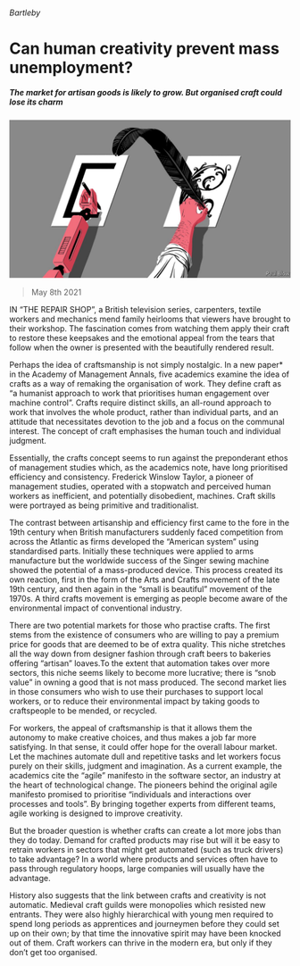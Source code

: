 ###### Bartleby

# Can human creativity prevent mass unemployment? 

##### The market for artisan goods is likely to grow. But organised craft could lose its charm 

![image](images/20210508_WBD001_0.jpg) 

> May 8th 2021 

IN “THE REPAIR SHOP”, a British television series, carpenters, textile workers and mechanics mend family heirlooms that viewers have brought to their workshop. The fascination comes from watching them apply their craft to restore these keepsakes and the emotional appeal from the tears that follow when the owner is presented with the beautifully rendered result.

Perhaps the idea of craftsmanship is not simply nostalgic. In a new paper* in the Academy of Management Annals, five academics examine the idea of crafts as a way of remaking the organisation of work. They define craft as “a humanist approach to work that prioritises human engagement over machine control”. Crafts require distinct skills, an all-round approach to work that involves the whole product, rather than individual parts, and an attitude that necessitates devotion to the job and a focus on the communal interest. The concept of craft emphasises the human touch and individual judgment.


Essentially, the crafts concept seems to run against the preponderant ethos of management studies which, as the academics note, have long prioritised efficiency and consistency. Frederick Winslow Taylor, a pioneer of management studies, operated with a stopwatch and perceived human workers as inefficient, and potentially disobedient, machines. Craft skills were portrayed as being primitive and traditionalist.

The contrast between artisanship and efficiency first came to the fore in the 19th century when British manufacturers suddenly faced competition from across the Atlantic as firms developed the “American system” using standardised parts. Initially these techniques were applied to arms manufacture but the worldwide success of the Singer sewing machine showed the potential of a mass-produced device. This process created its own reaction, first in the form of the Arts and Crafts movement of the late 19th century, and then again in the “small is beautiful” movement of the 1970s. A third crafts movement is emerging as people become aware of the environmental impact of conventional industry.

There are two potential markets for those who practise crafts. The first stems from the existence of consumers who are willing to pay a premium price for goods that are deemed to be of extra quality. This niche stretches all the way down from designer fashion through craft beers to bakeries offering “artisan” loaves.To the extent that automation takes over more sectors, this niche seems likely to become more lucrative; there is “snob value” in owning a good that is not mass produced. The second market lies in those consumers who wish to use their purchases to support local workers, or to reduce their environmental impact by taking goods to craftspeople to be mended, or recycled.

For workers, the appeal of craftsmanship is that it allows them the autonomy to make creative choices, and thus makes a job far more satisfying. In that sense, it could offer hope for the overall labour market. Let the machines automate dull and repetitive tasks and let workers focus purely on their skills, judgment and imagination. As a current example, the academics cite the “agile” manifesto in the software sector, an industry at the heart of technological change. The pioneers behind the original agile manifesto promised to prioritise “individuals and interactions over processes and tools”. By bringing together experts from different teams, agile working is designed to improve creativity.

But the broader question is whether crafts can create a lot more jobs than they do today. Demand for crafted products may rise but will it be easy to retrain workers in sectors that might get automated (such as truck drivers) to take advantage? In a world where products and services often have to pass through regulatory hoops, large companies will usually have the advantage.

History also suggests that the link between crafts and creativity is not automatic. Medieval craft guilds were monopolies which resisted new entrants. They were also highly hierarchical with young men required to spend long periods as apprentices and journeymen before they could set up on their own; by that time the innovative spirit may have been knocked out of them. Craft workers can thrive in the modern era, but only if they don’t get too organised.

